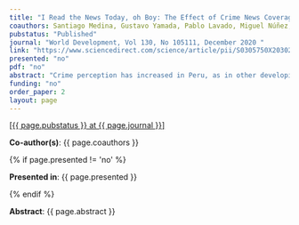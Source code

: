 ```yaml
---
title: "I Read the News Today, oh Boy: The Effect of Crime News Coverage on Crime Perception"
coauthors: Santiago Medina, Gustavo Yamada, Pablo Lavado, Miguel Núñez, Hugo Alatrista, Juandiego Morzán
pubstatus: "Published"
journal: "World Development, Vol 130, No 105111, December 2020 "
link: "https://www.sciencedirect.com/science/article/pii/S0305750X20302382?dgcid=coauthor"
presented: "no"
pdf: "no"
abstract: "Crime perception has increased in Peru, as in other developing and developed countries, in spite of the reduction in crime victimization figures. Our hypothesis is that the news industry is partially responsible for such opposing trends. As Peruvians are great consumers of written news, we focus on the written press. Using a unique database of written news, we georeference the location of each reported crime to identify short-term deviations from trend in the coverage of crime news at the province level and estimate their effect on crime perception. We measure coverage as the area an article occupies in cm2. We find that a spike of negative crime news increases people’s perception about the probability of being a crime victim. The effect of positive news is opposite. However, the effect per cm2 of negative news is almost three times larger than the effect of positive news in absolute value, signaling a potential asymmetry in the revision of people’s expectations. The effect of the written press is stronger for men and non-victims. Moreover, perception changes are mostly driven by increases in the fear of house and car theft and common street crime, rather than more violent crimes like kidnapping or sexual abuse. Finally, we delve into the possible consequences of worsening the mismatch between crime perception and crime victimization."
funding: "no"
order_paper: 2
layout: page
---
```

<a href="{{ page.link }}" target="_blank"> [{{ page.pubstatus }} at {{ page.journal }}] </a>
<p><b>Co-author(s)</b>: {{ page.coauthors }} </p>
{% if page.presented != 'no' %}
<p><b>Presented in</b>: {{ page.presented }} </p>
{% endif %}

<div class ="text"><p><b>Abstract</b>: {{ page.abstract }} </p></div>

